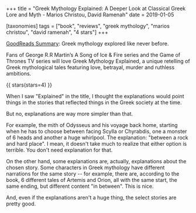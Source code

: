 +++
title = "Greek Mythology Explained: A Deeper Look at Classical Greek Lore and Myth -  Marios Christou, David Ramenah"
date = 2019-01-05

[taxonomies]
tags = ["book", "reviews", "greek mythology", "marios christou", 
"david ramenah", "4 stars"]
+++

[GoodReads Summary](https://www.goodreads.com/book/show/41822694-greek-mythology-explained):
Greek mythology explored like never before.

Fans of George R.R Martin’s A Song of Ice & Fire series and the Game of Thrones
TV series will love Greek Mythology Explained, a unique retelling of Greek
mythological tales featuring love, betrayal, murder and ruthless ambitions. 

<!-- more -->

{{ stars(stars=4) }}

When I saw "Explained" in the title, I thought the explanations would point
things in the stories that reflected things in the Greek society at the time.

But no, explanations are way more simpler than that.

For example, the mith of Odysseus and his voyage back home, starting when he
has to choose between facing Scylla or Chyrabdis, one a monster of 6 heads and
another a huge whirlpool. The explanation: "between a rock and hard place". I
mean, it doesn't take much to realize that either option is terrible. You don't
need explanation for that.

On the other hand, some explanations are, actually, explanations about the
chosen story. Some characters in Greek mythology have different narrations for
the same story -- for example, there are, according to the book, 6 different
tales of Artemis and Orion, all with the same start, the same ending, but
different content "in between". This is nice.

And, even if the explanations aren't a huge thing, the select stories are
pretty good.
